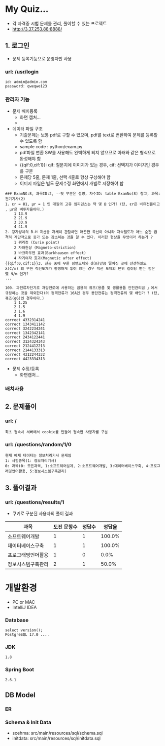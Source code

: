 
# My Quiz...
* 각 자격증 시험 문제를 관리, 풀이할 수 있는 프로젝트
* http://3.37.253.88:8888/

## 1. 로그인
* 문제 등록기능으로 운영자만 사용
### url: /usr/login
```text
id: admin@admin.com
password: qweqwe123
```

### 관리자 기능
* 문제 배치등록
  * 화면 캡처...
  * 
* 데이터 파일 구조
  * 기출문제는 보통 pdf로 구할 수 있으며, pdf를 text로 변환하여 문제를 등록할 수 있도록 함
  * sample code : python/exam.py
  * pdf파일 변환 SW를 사용해도 완벽하게 되지 않으므로 아래와 같은 형식으로 완성해야 함
  * {{qif:0,cif:1}}: qif: 질문지에 이미지가 있는 경우, cif: 선택지가 이미지인 경우를 구분
  * 문제당 5줄, 문제 1줄, 선택 4줄로 항상 구성해야 함
  * 이미지 파일은 별도 문제수정 화면에서 개별로 저장해야 함
```text
### ExamNO:8, 과목ID:2, --뒷 부분은 설명, 차수ID: table ExamNo(8) 참고, 과목:전기기사(2) 
1. εr = 81, μr = 1 인 매질의 고유 임피던스는 약 몇 Ω 인가? (단, εr은 비유전율이고 , μr은 비투자율이다.)
	1 13.9 
	2 21.9
	3 33.9 
	4 41.9
2. 강자성체의 B-H 곡선을 자세히 관찰하면 매끈한 곡선이 아니라 자속밀도가 어느 순간 급격히 계단적으로 증가 또는 감소하는 것을 알 수 있다. 이러한 현상을 무엇이라 하는가 ?
	1 퀴리점 (Curie point)
	2 자왜현상 (Magneto-striction)
	3 바크하우젠 효과(Barkhausen effect)
	4 자기여자 효과(Magnetic after effect)
{{qif:0,cif:1}}3. 진공 중에 무한 평면도체와 d(m)만큼 떨어진 곳에 선전하밀도 λ(C/m) 의 무한 직선도체가 평행하게 놓여 있는 경우 직선 도체의 단위 길이당 받는 힘은 몇 N/m 인가?
...

100. 과전류차단기로 저압전로에 사용하는 범용의 퓨즈(용품 및 생활용품 안전관리법 」에서 규정하는 것을 제외한다)의 정격전류가 16A인 경우 용단전류는 정격전류의 몇 배인가 ? (단, 퓨즈(gG)인 경우이다.)
	1 1.25 
	2 1.5
	3 1.6 
	4 1.9
correct 4332314241
correct 1343411142
correct 3242234241
correct 1342342141
correct 2434122441
correct 3124324343
correct 2124412213
correct 2144133313
correct 4312244332
correct 4423334313
```

* 문제 수정/등록
  * 화면캡처...

### 배치사용

## 2. 문제풀이
### url: /
```text
최초 접속시 서버에서 cookie를 만들어 접속한 사용자를 구분
```

### url: /questions/random/1/0
```text
현재 예제 데이터는 정보처리기사 문제임
1: 시험종목(1: 정보처리기사)
0: 과목(0: 모든과목, 1:소프트웨어설계, 2:소프트웨어개발, 3:데이터베이스구축, 4:프로그래밍언어활용, 5:정보시스템구축관리)
```

## 3. 풀이결과
### url: /questions/results/1
* 쿠키로 구분된 사용자의 풀이 결과

| 과목             | 도전 문항수 | 정답수 | 정답율 |
|------------------|-------------|--------|--------|
| 소프트웨어개발    | 1           | 1      | 100.0% |
| 데이터베이스구축  | 1           | 1      | 100.0% |
| 프로그래밍언어활용 | 1           | 0      | 0.0%   |
| 정보시스템구축관리 | 2           | 1      | 50.0%  |


# 개발환경
* PC or MAC
* IntelliJ IDEA

### Database
```
select version();
PostgreSQL 17.0 ....
```

### JDK
```text
1.8
```

### Spring Boot
```text
2.6.1
```

## DB Model
### ER


### Schema & Init Data
* scehma: src/main/resources/sql/schema.sql
* initdata: src/main/resources/sql/initdata.sql






